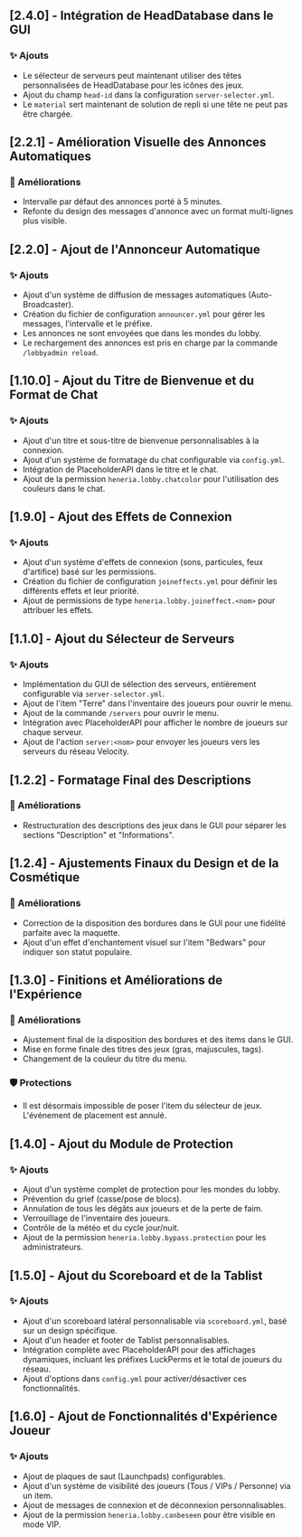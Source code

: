 ## [2.4.0] - Intégration de HeadDatabase dans le GUI
### ✨ Ajouts
- Le sélecteur de serveurs peut maintenant utiliser des têtes personnalisées de HeadDatabase pour les icônes des jeux.
- Ajout du champ `head-id` dans la configuration `server-selector.yml`.
- Le `material` sert maintenant de solution de repli si une tête ne peut pas être chargée.

## [2.2.1] - Amélioration Visuelle des Annonces Automatiques
### 🎨 Améliorations
- Intervalle par défaut des annonces porté à 5 minutes.
- Refonte du design des messages d'annonce avec un format multi-lignes plus visible.

## [2.2.0] - Ajout de l'Annonceur Automatique
### ✨ Ajouts
- Ajout d'un système de diffusion de messages automatiques (Auto-Broadcaster).
- Création du fichier de configuration `announcer.yml` pour gérer les messages, l'intervalle et le préfixe.
- Les annonces ne sont envoyées que dans les mondes du lobby.
- Le rechargement des annonces est pris en charge par la commande `/lobbyadmin reload`.

## [1.10.0] - Ajout du Titre de Bienvenue et du Format de Chat
### ✨ Ajouts
- Ajout d'un titre et sous-titre de bienvenue personnalisables à la connexion.
- Ajout d'un système de formatage du chat configurable via `config.yml`.
- Intégration de PlaceholderAPI dans le titre et le chat.
- Ajout de la permission `heneria.lobby.chatcolor` pour l'utilisation des couleurs dans le chat.

## [1.9.0] - Ajout des Effets de Connexion
### ✨ Ajouts
- Ajout d'un système d'effets de connexion (sons, particules, feux d'artifice) basé sur les permissions.
- Création du fichier de configuration `joineffects.yml` pour définir les différents effets et leur priorité.
- Ajout de permissions de type `heneria.lobby.joineffect.<nom>` pour attribuer les effets.

## [1.1.0] - Ajout du Sélecteur de Serveurs
### ✨ Ajouts
- Implémentation du GUI de sélection des serveurs, entièrement configurable via `server-selector.yml`.
- Ajout de l'item "Terre" dans l'inventaire des joueurs pour ouvrir le menu.
- Ajout de la commande `/servers` pour ouvrir le menu.
- Intégration avec PlaceholderAPI pour afficher le nombre de joueurs sur chaque serveur.
- Ajout de l'action `server:<nom>` pour envoyer les joueurs vers les serveurs du réseau Velocity.

## [1.2.2] - Formatage Final des Descriptions
### 🎨 Améliorations
- Restructuration des descriptions des jeux dans le GUI pour séparer les sections "Description" et "Informations".

## [1.2.4] - Ajustements Finaux du Design et de la Cosmétique
### 🎨 Améliorations
- Correction de la disposition des bordures dans le GUI pour une fidélité parfaite avec la maquette.
- Ajout d'un effet d'enchantement visuel sur l'item "Bedwars" pour indiquer son statut populaire.

## [1.3.0] - Finitions et Améliorations de l'Expérience
### 🎨 Améliorations
- Ajustement final de la disposition des bordures et des items dans le GUI.
- Mise en forme finale des titres des jeux (gras, majuscules, tags).
- Changement de la couleur du titre du menu.
### 🛡️ Protections
- Il est désormais impossible de poser l'item du sélecteur de jeux. L'événement de placement est annulé.

## [1.4.0] - Ajout du Module de Protection
### ✨ Ajouts
- Ajout d'un système complet de protection pour les mondes du lobby.
- Prévention du grief (casse/pose de blocs).
- Annulation de tous les dégâts aux joueurs et de la perte de faim.
- Verrouillage de l'inventaire des joueurs.
- Contrôle de la météo et du cycle jour/nuit.
- Ajout de la permission `heneria.lobby.bypass.protection` pour les administrateurs.

## [1.5.0] - Ajout du Scoreboard et de la Tablist
### ✨ Ajouts
- Ajout d'un scoreboard latéral personnalisable via `scoreboard.yml`, basé sur un design spécifique.
- Ajout d'un header et footer de Tablist personnalisables.
- Intégration complète avec PlaceholderAPI pour des affichages dynamiques, incluant les préfixes LuckPerms et le total de joueurs du réseau.
- Ajout d'options dans `config.yml` pour activer/désactiver ces fonctionnalités.

## [1.6.0] - Ajout de Fonctionnalités d'Expérience Joueur
### ✨ Ajouts
- Ajout de plaques de saut (Launchpads) configurables.
- Ajout d'un système de visibilité des joueurs (Tous / VIPs / Personne) via un item.
- Ajout de messages de connexion et de déconnexion personnalisables.
- Ajout de la permission `heneria.lobby.canbeseen` pour être visible en mode VIP.
